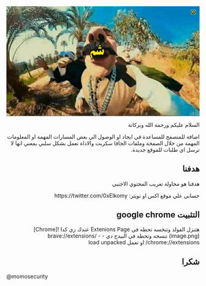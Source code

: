 
<img src="icons/365764486_123125147525866_6875513157502364595_n.png" dir="rtl" align="center">

<p dir="rtl" align="right">السلام عليكم ورحمة الله وبركاتة </p>

<p dir="rtl" align="right">
اضافة للمتصفح للمساعدة في ايجاد او الوصول الي بعض المسارات المهمة او المعلومات المهمة من خلال الصفحة وملفات الجافا سكربت والاداة تعمل بشكل سلبي بمعني انها لا ترسل اي طلبات للموقع جديدة.
</p>

## <h2 dir="rtl" align="right"> هدفنا</h2>
<p dir="rtl" align="right">هدفنا هو محاولة تعريب المحتوي الاجنبي </p>

<p dir="rtl" align="right">
حسابي علي موقع اكس او تويتر:
https://twitter.com/0xElkomy
</p>

## <h2 dir="rtl" align="right"> التثبيت google chrome</h2>
<p dir="rtl" align="right">
هتنزل الفولد وتنخسه تحطه في 
Extenions Page
عندك زي كدا
![Chrome](image.png)
تنسخه وتحطه في البيدج دي 
- brave://extensions/
- chrome://extensions/
او تعمل 
load unpacked
</p>

## <h2 dir="rtl" align="right"> شكرا</h2>
@momosecurity
